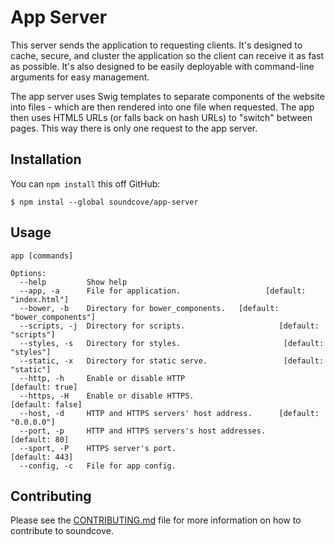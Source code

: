 App Server
======
This server sends the application to requesting clients.  It's designed to cache, secure, and cluster the application so the client can receive it as fast as possible.  It's also designed to be easily deployable with command-line arguments for easy management.

The app server uses Swig templates to separate components of the website into files - which are then rendered into one file when requested.  The app then uses HTML5 URLs (or falls back on hash URLs) to "switch" between pages.  This way there is only one request to the app server.

## Installation

You can `npm install` this off GitHub:

```
$ npm instal --global soundcove/app-server
```

## Usage

```
app [commands]

Options:
  --help         Show help                                                      
  --app, -a      File for application.                   [default: "index.html"]
  --bower, -b    Directory for bower_components.   [default: "bower_components"]
  --scripts, -j  Directory for scripts.                     [default: "scripts"]
  --styles, -s   Directory for styles.                       [default: "styles"]
  --static, -x   Directory for static serve.                 [default: "static"]
  --http, -h     Enable or disable HTTP                          [default: true]
  --https, -H    Enable or disable HTTPS.                       [default: false]
  --host, -d     HTTP and HTTPS servers' host address.      [default: "0.0.0.0"]
  --port, -p     HTTP and HTTPS servers's host addresses.          [default: 80]
  --sport, -P    HTTPS server's port.                             [default: 443]
  --config, -c   File for app config.                                           
```

## Contributing
Please see the [CONTRIBUTING.md](CONTRIBUTING.md) file for more information on how to contribute to soundcove.
